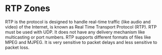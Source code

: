 # RTP Zones

RTP is the protocol is designed to handle real-time traffic (like audio and video) of the Internet, is known as Real Time Transport Protocol (RTP). RTP must be used with UDP. It does not have any delivery mechanism like multicasting or port numbers. RTP supports different formats of files like MPEG and MJPEG. It is very sensitive to packet delays and less sensitive to packet loss.